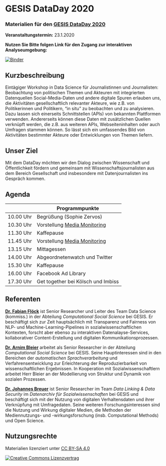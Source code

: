 # GESIS DataDay 2020
### Materialien für den [GESIS DataDay 2020](https://www.gesis.org/angebot/veranstaltungen/gesis-tagungen/dataday2020)

**Veranstaltungstermin:** 23.1.2020

**Nutzen Sie Bitte folgen Link für den Zugang zur interaktiven Analyseumgebung:**

[![Binder](https://notebooks.gesis.org/binder/badge.svg)](https://notebooks.gesis.org/binder/v2/gh/gesiscss/gesis_dataday_20/master?urlpath=lab)

## Kurzbeschreibung

Eintägiger Workshop in Data Science für Journalistinnen und Journalisten: Beobachtung von politischen Themen und Akteuren mit integrierten Datenquellen Social-Media-Daten und andere digitale Spuren erlauben uns, die Aktivitäten gesellschaftlich relevanter Akteure, wie z.B. von Politikerinnen und Politikern, “in situ” zu beobachten und zu analysieren. Dazu lassen sich einerseits Schnittstellen (APIs) von bekannten Plattformen verwenden. Andererseits können diese Daten mit zusätzlichen Quellen verknüpft werden, die z.B. aus weiteren APIs, Webseiteninhalten oder auch Umfragen stammen können. So lässt sich ein umfassendes Bild von Aktivitäten bestimmter Akteure oder Entwicklungen von Themen liefern.

## Unser Ziel
Mit dem DataDay möchten wir den Dialog zwischen Wissenschaft und Öffentlichkeit fördern und gemeinsam mit Wissenschaftsjournalisten aus dem Bereich Gesellschaft und insbesondere mit Datenjournalisten ins Gespräch kommen.

## Agenda

| []()  | Programmpunkte |
| -------------|-------------|
| 10.00 Uhr | Begrüßung (Sophie Zervos) |
| 10.30 Uhr | Vorstellung [Media Monitoring](http://mediamonitoring.gesis.org/) |
| 11.30 Uhr | Kaffepause |
| 11.45 Uhr | Vorstellung [Media Monitoring](http://mediamonitoring.gesis.org/) |
| 13.15 Uhr | Mittagessen |
| 14.00 Uhr | Abgeordnetenwatch und Twitter |
| 15.30 Uhr | Kaffepause |
| 16.00 Uhr | Facebook Ad Library |
| 17.30 Uhr | Get together bei Kölsch und Imbiss |

## Referenten

[**Dr. Fabian Flöck**](https://f-squared.org/) ist Senior Researcher und  Leiter des Team Data Science (kommiss.) in der Abteilung *Computational Social Science* bei GESIS. Er beschäftigt sich zur Zeit hauptsächlich mit Transparenz und Fairness von NLP- und Machine-Learning-Pipelines in sozialwissenschaftlichen Kontexten, forscht aber ebenso zu interaktiven Datenalayse-Services, kollaborativer Content-Erstellung und digitalen Kommunikationsprozessen. 

[**Dr. Arnim Bleier**](https://www.gesis.org/person/arnim.bleier) arbeitet als Senior Researcher in der Abteilung *Computational Social Science* bei GESIS. Seine Hauptinteressen sind in den Bereichen der *automatischen Sprachverarbeitung* und Verfahrensentwicklung zur Erleichterung der Reproduzierbarkeit von wissenschaftlichen Ergebnissen. In Kooperation mit Sozialwissenschaftlern arbeitet Herr Bleier an der Modellierung von Struktur und Dynamik von sozialen Prozessen.

[**Dr. Johannes Breuer**](https://www.johannesbreuer.com/) ist Senior Researcher im Team *Data Linking & Data Security* im *Datenarchiv für Sozialwissenschaften* bei GESIS und beschäftigt sich mit der Nutzung von digitalen Verhaltensdaten und ihrer Verknüpfung mit Umfragedaten. Seine weiteren Forschungsinteressen sind die Nutzung und Wirkung digitaler Medien, die Methoden der Mediennutzungs- und -wirkungsforschung (insb. Computational Methods) und Open Science. 


## Nutzungsrechte

Materialien lizenziert unter [CC BY-SA 4.0](http://creativecommons.org/licenses/by-sa/4.0/)


[![Creative Commons Lizenzvertrag](https://i.creativecommons.org/l/by-sa/4.0/88x31.png)](http://creativecommons.org/licenses/by-sa/4.0/)


